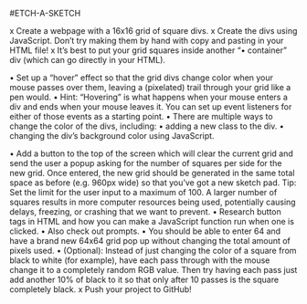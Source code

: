 #ETCH-A-SKETCH


x Create a webpage with a 16x16 grid of square divs.
  x Create the divs using JavaScript. Don’t try making them by hand with copy and pasting in your HTML file!
  x It’s best to put your grid squares inside another “• container” div (which can go directly in your HTML).

• Set up a “hover” effect so that the grid divs change color when your mouse passes over them, leaving a (pixelated) trail through your grid like a pen would.
  • Hint: “Hovering” is what happens when your mouse enters a div and ends when your mouse leaves it. You can set up event listeners for either of those events as a starting point.
  • There are multiple ways to change the color of the divs, including:
    • adding a new class to the div.
    • changing the div’s background color using JavaScript.

• Add a button to the top of the screen which will clear the current grid and send the user a popup asking for the number of squares per side for the new grid. Once entered, the new grid should be generated in the same total space as before (e.g. 960px wide) so that you’ve got a new sketch pad. Tip: Set the limit for the user input to a maximum of 100. A larger number of squares results in more computer resources being used, potentially causing delays, freezing, or crashing that we want to prevent.
  • Research button tags in HTML and how you can make a JavaScript function run when one is clicked.
  • Also check out prompts.
  • You should be able to enter 64 and have a brand new 64x64 grid pop up without changing the total amount of pixels used.
• (Optional): Instead of just changing the color of a square from black to white (for example), have each pass through with the mouse change it to a completely random RGB value. Then try having each pass just add another 10% of black to it so that only after 10 passes is the square completely black.
x Push your project to GitHub!